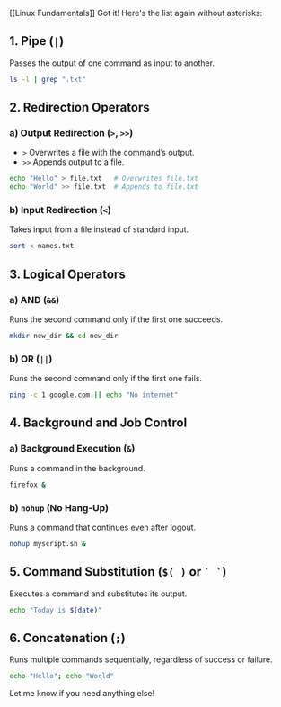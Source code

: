 [[Linux Fundamentals]]
Got it! Here's the list again without asterisks:

## 1. Pipe (`|`)

Passes the output of one command as input to another.

```sh
ls -l | grep ".txt"
```

## 2. Redirection Operators

### a) Output Redirection (`>`, `>>`)

- `>` Overwrites a file with the command’s output.
- `>>` Appends output to a file.

```sh
echo "Hello" > file.txt   # Overwrites file.txt
echo "World" >> file.txt  # Appends to file.txt
```

### b) Input Redirection (`<`)

Takes input from a file instead of standard input.

```sh
sort < names.txt
```

## 3. Logical Operators

### a) AND (`&&`)

Runs the second command only if the first one succeeds.

```sh
mkdir new_dir && cd new_dir
```

### b) OR (`||`)

Runs the second command only if the first one fails.

```sh
ping -c 1 google.com || echo "No internet"
```

## 4. Background and Job Control

### a) Background Execution (`&`)

Runs a command in the background.

```sh
firefox &
```

### b) `nohup` (No Hang-Up)

Runs a command that continues even after logout.

```sh
nohup myscript.sh &
```

## 5. Command Substitution (`$( )` or `` ` ` ``)

Executes a command and substitutes its output.

```sh
echo "Today is $(date)"
```

## 6. Concatenation (`;`)

Runs multiple commands sequentially, regardless of success or failure.

```sh
echo "Hello"; echo "World"
```

Let me know if you need anything else!